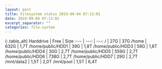 ```yaml
---
layout: post
title: Filesystem status 2019-09-04 07:13:01
date: 2019-09-04 07:13:01
excerpt_separator: ""
categories: file-system
---
```

{:.table_alt}
Harddrive | Free | Size
:--- | ---: | ---:
/ | 27G | 37G
/home | 632G | 1,7T
/home/public/HDD1 | 39G | 1,8T
/home/public/HDD3 | 58G | 1,8T
/home/public/HDD4 | 30G | 2,7T
/home/public/HDD5 | 559G | 2,7T
/home/public/HDD6 | 738G | 2,7T
/home/public/HDD7 | 29G | 2,7T
/mnt/data2 | 1,5T | 2,0T
/mnt/pool | 1,5T | 6,4T
